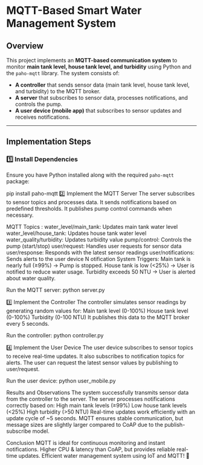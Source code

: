# MQTT-Based Smart Water Management System

## Overview

This project implements an **MQTT-based communication system** to monitor **main tank level, house tank level, and turbidity** using Python and the `paho-mqtt` library. The system consists of:

- **A controller** that sends sensor data (main tank level, house tank level, and turbidity) to the MQTT broker.
- **A server** that subscribes to sensor data, processes notifications, and controls the pump.
- **A user device (mobile app)** that subscribes to sensor updates and receives notifications.

---

## Implementation Steps

### 1️⃣ Install Dependencies

Ensure you have Python installed along with the required `paho-mqtt` package:


pip install paho-mqtt
2️⃣ Implement the MQTT Server
The server subscribes to sensor topics and processes data.
It sends notifications based on predefined thresholds.
It publishes pump control commands when necessary.

MQTT Topics :
water_level/main_tank:	 Updates main tank water level
water_level/house_tank:	Updates house tank water level
water_quality/turbidity:	Updates turbidity value
pump/control:	Controls the pump (start/stop)
user/request:	Handles user requests for sensor data
user/response:	Responds with the latest sensor readings
user/notifications:	Sends alerts to the user device
N
otification System Triggers:
Main tank is nearly full (≥99%) → Pump is stopped.
House tank is low (<25%) → User is notified to reduce water usage.
Turbidity exceeds 50 NTU → User is alerted about water quality.

Run the MQTT server:
python server.py

3️⃣ Implement the Controller
The controller simulates sensor readings by generating random values for:
Main tank level (0-100%)
House tank level (0-100%)
Turbidity (0-100 NTU)
It publishes this data to the MQTT broker every 5 seconds.

Run the controller:
python controller.py

4️⃣ Implement the User Device
The user device subscribes to sensor topics to receive real-time updates.
It also subscribes to notification topics for alerts.
The user can request the latest sensor values by publishing to user/request.

Run the user device:
python user_mobile.py

Results and Observations
The system successfully transmits sensor data from the controller to the server.
The server processes notifications correctly based on:
High main tank levels (≥99%)
Low house tank levels (<25%)
High turbidity (>50 NTU)
Real-time updates work efficiently with an update cycle of ~5 seconds.
MQTT ensures stable communication, but message sizes are slightly larger compared to CoAP due to the publish-subscribe model.

Conclusion
MQTT is ideal for continuous monitoring and instant notifications.
Higher CPU & latency than CoAP, but provides reliable real-time updates.
Efficient water management system using IoT and MQTT! 🚀
